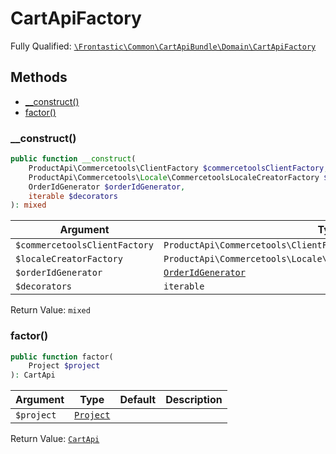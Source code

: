 #  CartApiFactory

Fully Qualified: [`\Frontastic\Common\CartApiBundle\Domain\CartApiFactory`](../../../../src/php/CartApiBundle/Domain/CartApiFactory.php)




## Methods

* [__construct()](#__construct)
* [factor()](#factor)


### __construct()


```php
public function __construct(
    ProductApi\Commercetools\ClientFactory $commercetoolsClientFactory,
    ProductApi\Commercetools\Locale\CommercetoolsLocaleCreatorFactory $localeCreatorFactory,
    OrderIdGenerator $orderIdGenerator,
    iterable $decorators
): mixed
```






Argument|Type|Default|Description
--------|----|-------|-----------
`$commercetoolsClientFactory`|`ProductApi\Commercetools\ClientFactory`||
`$localeCreatorFactory`|`ProductApi\Commercetools\Locale\CommercetoolsLocaleCreatorFactory`||
`$orderIdGenerator`|[`OrderIdGenerator`](OrderIdGenerator.md)||
`$decorators`|`iterable`||

Return Value: `mixed`

### factor()


```php
public function factor(
    Project $project
): CartApi
```






Argument|Type|Default|Description
--------|----|-------|-----------
`$project`|[`Project`](../../ReplicatorBundle/Domain/Project.md)||

Return Value: [`CartApi`](CartApi.md)


